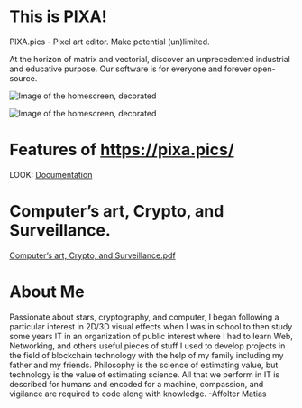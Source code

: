 # This is PIXA!

PIXA.pics - Pixel art editor.
Make potential (un)limited.

At the horizon of matrix and vectorial, discover an unprecedented industrial and educative purpose. Our software is for everyone and forever open-source.

![Image of the homescreen, decorated](https://raw.githubusercontent.com/pixa-pics/pixa-pics.github.io/main/src/images/og-image-logo.jpg)

![Image of the homescreen, decorated](https://raw.githubusercontent.com/pixa-pics/pixa-pics.github.io/main/src/images/og-image-logo-2.jpg)

# Features of https://pixa.pics/ 

LOOK: [Documentation](https://github.com/pixa-pics/pixa-pics.github.io/)

# Computer’s art, Crypto, and Surveillance.

[Computer’s art, Crypto, and Surveillance.pdf](https://github.com/pixa-pics/pixa-pics.github.io/raw/main/src/files/Computer%E2%80%99s%20art%2C%20Crypto%2C%20and%20Surveillance.pdf)

# About Me

Passionate about stars, cryptography, and computer, I began following a particular interest in 2D/3D visual effects when I was in school to then study some years IT in an organization of public interest where I had to learn Web, Networking, and others useful pieces of stuff I used to develop projects in the field of blockchain technology with the help of my family including my father and my friends.
Philosophy is the science of estimating value, but technology is the value of estimating science. All that we perform in IT is described for humans and encoded for a machine, compassion, and vigilance are required to code along with knowledge.
-Affolter Matias

